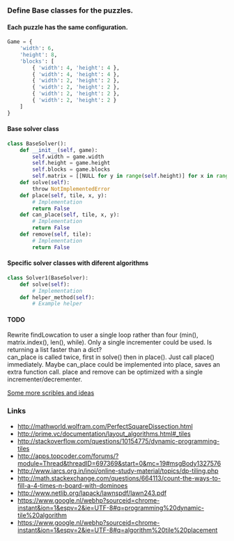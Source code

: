 ### Define Base classes for the puzzles.

#### Each puzzle has the same configuration.
```python
Game = {
	'width': 6,
	'height': 8,
	'blocks': [
		{ 'width': 4, 'height': 4 },
		{ 'width': 4, 'height': 4 },
		{ 'width': 2, 'height': 2 },
		{ 'width': 2, 'height': 2 },
		{ 'width': 2, 'height': 2 },
		{ 'width': 2, 'height': 2 }
	]
}
```

#### Base solver class
```python
class BaseSolver():
	def __init__(self, game):
		self.width = game.width
		self.height = game.height
		self.blocks = game.blocks
		self.matrix = [[NULL for y in range(self.height)] for x in range(self.width)]
	def solve(self):
		throw NotImplementedError
	def place(self, tile, x, y):
		# Implementation
		return False
	def can_place(self, tile, x, y):
		# Implementation
		return False
	def remove(self, tile):
		# Implementation
		return False
```

#### Specific solver classes with diferent algorithms
```python
class Solver1(BaseSolver):
	def solve(self):
		# Implementation
	def helper_method(self):
		# Example helper
```

#### TODO
Rewrite findLowcation to user a single loop rather than four (min(), matrix.index(), len(), while). Only a single incrementer could be used. Is returning a list faster than a dict?  
can_place is called twice, first in solve() then in place(). Just call place() immediately. Maybe can_place could be implemented into place, saves an extra function call.
place and remove can be optimized with a single incrementer/decrementer.

[Some more scribles and ideas](./theories.md)

### Links
- http://mathworld.wolfram.com/PerfectSquareDissection.html
- http://prime.vc/documentation/layout_algorithms.html#_tiles
- http://stackoverflow.com/questions/10154775/dynamic-programming-tiles
- http://apps.topcoder.com/forums/?module=Thread&threadID=697369&start=0&mc=19#msgBody1327576
- http://www.iarcs.org.in/inoi/online-study-material/topics/dp-tiling.php
- http://math.stackexchange.com/questions/664113/count-the-ways-to-fill-a-4-times-n-board-with-dominoes
- http://www.netlib.org/lapack/lawnspdf/lawn243.pdf
- https://www.google.nl/webhp?sourceid=chrome-instant&ion=1&espv=2&ie=UTF-8#q=programming%20dynamic-tile%20algorithm
- https://www.google.nl/webhp?sourceid=chrome-instant&ion=1&espv=2&ie=UTF-8#q=algorithm%20tile%20placement
